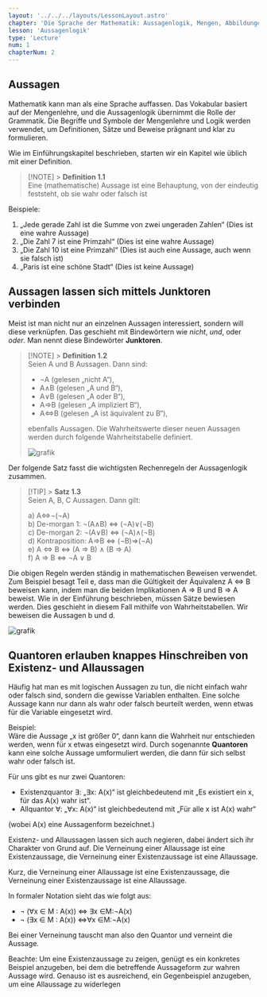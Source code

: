 ```yaml
---
layout: '../../../layouts/LessonLayout.astro'
chapter: 'Die Sprache der Mathematik: Aussagenlogik, Mengen, Abbildungen'
lesson: 'Aussagenlogik'
type: 'Lecture'
num: 1
chapterNum: 2
---
```


## Aussagen

Mathematik kann man als eine Sprache auffassen. Das Vokabular basiert auf der Mengenlehre, und die Aussagenlogik übernimmt die Rolle der Grammatik. Die Begriffe und Symbole der Mengenlehre und Logik werden verwendet, um Definitionen, Sätze und Beweise prägnant und klar zu formulieren.

Wie im Einführungskapitel beschrieben, starten wir ein Kapitel wie üblich mit einer Definition.

> [!NOTE] > **Definition 1.1**  
> Eine (mathematische) Aussage ist eine Behauptung, von der eindeutig feststeht, ob sie wahr oder falsch ist

Beispiele:

1. „Jede gerade Zahl ist die Summe von zwei ungeraden Zahlen“ (Dies ist eine wahre Aussage)
2. „Die Zahl 7 ist eine Primzahl“ (Dies ist eine wahre Aussage)
3. „Die Zahl 10 ist eine Primzahl“ (Dies ist auch eine Aussage, auch wenn sie falsch ist)
4. „Paris ist eine schöne Stadt“ (Dies ist keine Aussage)

## Aussagen lassen sich mittels Junktoren verbinden

Meist ist man nicht nur an einzelnen Aussagen interessiert, sondern will diese verknüpfen. Das geschieht mit Bindewörtern wie _nicht_, _und_, oder _oder_. Man nennt diese Bindewörter **Junktoren**.

> [!NOTE] > **Definition 1.2**  
> Seien A und B Aussagen. Dann sind:
>
> - ¬A (gelesen „nicht A“),
> - A∧B (gelesen „A und B“),
> - A∨B (gelesen „A oder B“),
> - A⇒B (gelesen „A impliziert B“),
> - A⇔B (gelesen „A ist äquivalent zu B“),
>
> ebenfalls Aussagen. Die Wahrheitswerte dieser neuen Aussagen werden durch folgende Wahrheitstabelle definiert.
>
> ![grafik](https://github.com/user-attachments/assets/45366d12-8df5-4e29-a050-e492919575d6)

Der folgende Satz fasst die wichtigsten Rechenregeln der Aussagenlogik zusammen.

> [!TIP] > **Satz 1.3**  
> Seien A, B, C Aussagen. Dann gilt:
>
> a) A⇔¬(¬A)  
> b) De-morgan 1: ¬(A∧B) ⇔ (¬A)∨(¬B)  
> c) De-morgan 2: ¬(A∨B) ⇔ (¬A)∧(¬B)  
> d) Kontraposition: A⇒B ⇔ (¬B)⇒(¬A)  
> e) A ⇔ B ⇔ (A ⇒ B) ∧ (B ⇒ A)  
> f) A ⇒ B ⇔ ¬A ∨ B

Die obigen Regeln werden ständig in mathematischen Beweisen verwendet. Zum Beispiel besagt Teil e, dass man die Gültigkeit der Äquivalenz A ⇔ B beweisen kann, indem man die beiden Implikationen A ⇒ B und B ⇒ A beweist. Wie in der Einführung beschrieben, müssen Sätze bewiesen werden. Dies geschieht in diesem Fall mithilfe von Wahrheitstabellen. Wir beweisen die Aussagen b und d.

![grafik](https://github.com/user-attachments/assets/c47ac18a-8dea-4308-ab7a-36d305f11315)

## Quantoren erlauben knappes Hinschreiben von Existenz- und Allaussagen

Häufig hat man es mit logischen Aussagen zu tun, die nicht einfach wahr oder falsch sind, sondern die gewisse Variablen enthalten. Eine solche Aussage kann nur dann als wahr oder falsch beurteilt werden, wenn etwas für die Variable eingesetzt wird.

Beispiel:  
Wäre die Aussage „x ist größer 0“, dann kann die Wahrheit nur entschieden werden, wenn für x etwas eingesetzt wird. Durch sogenannte **Quantoren** kann eine solche Aussage umformuliert werden, die dann für sich selbst wahr oder falsch ist.

Für uns gibt es nur zwei Quantoren:

- Existenzquantor ∃: „∃x: A(x)“ ist gleichbedeutend mit „Es existiert ein x, für das A(x) wahr ist“.
- Allquantor ∀: „∀x: A(x)“ ist gleichbedeutend mit „Für alle x ist A(x) wahr“

(wobei A(x) eine Aussagenform bezeichnet.)

Existenz- und Allaussagen lassen sich auch negieren, dabei ändert sich ihr Charakter von Grund auf. Die Verneinung einer Allaussage ist eine Existenzaussage, die Verneinung einer Existenzaussage ist eine Allaussage.

Kurz, die Verneinung einer Allaussage ist eine Existenzaussage, die Verneinung einer Existenzaussage ist eine Allaussage.

In formaler Notation sieht das wie folgt aus:

- ¬ (∀x ∈ M : A(x)) ⇔ ∃x ∈M∶¬A(x)
- ¬ (∃x ∈ M : A(x)) ⇔∀x ∈M∶¬A(x)

Bei einer Verneinung tauscht man also den Quantor und verneint die Aussage.

Beachte: Um eine Existenzaussage zu zeigen, genügt es ein konkretes Beispiel anzugeben, bei dem die betreffende Aussageform zur wahren Aussage wird. Genauso ist es ausreichend, ein Gegenbeispiel anzugeben, um eine Allaussage zu widerlegen
